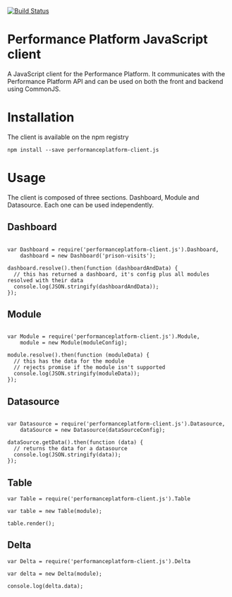 [![Build Status](https://travis-ci.org/alphagov/performanceplatform-client.js.svg?branch=master)](https://travis-ci.org/alphagov/performanceplatform-client.js)

# Performance Platform JavaScript client

A JavaScript client for the Performance Platform. It communicates with the Performance Platform API and can be used on both the front and backend using CommonJS.

# Installation

The client is available on the npm registry

```
npm install --save performanceplatform-client.js
```

# Usage

The client is composed of three sections. Dashboard, Module and Datasource. Each one can be used independently.

## Dashboard

```

var Dashboard = require('performanceplatform-client.js').Dashboard,
    dashboard = new Dashboard('prison-visits');

dashboard.resolve().then(function (dashboardAndData) {
  // this has returned a dashboard, it's config plus all modules resolved with their data
  console.log(JSON.stringify(dashboardAndData));
});

```

## Module

```

var Module = require('performanceplatform-client.js').Module,
    module = new Module(moduleConfig);

module.resolve().then(function (moduleData) {
  // this has the data for the module
  // rejects promise if the module isn't supported
  console.log(JSON.stringify(moduleData));
});

```

## Datasource

```

var Datasource = require('performanceplatform-client.js').Datasource,
    dataSource = new Datasource(dataSourceConfig);

dataSource.getData().then(function (data) {
  // returns the data for a datasource
  console.log(JSON.stringify(data));
});

```


## Table

```
var Table = require('performanceplatform-client.js').Table

var table = new Table(module);

table.render();

```

## Delta

```
var Delta = require('performanceplatform-client.js').Delta

var delta = new Delta(module);

console.log(delta.data);

```